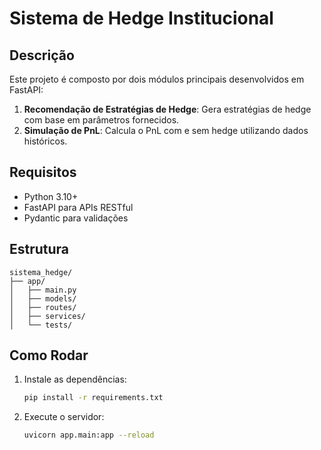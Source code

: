 # Sistema de Hedge Institucional

## Descrição
Este projeto é composto por dois módulos principais desenvolvidos em FastAPI:
1. **Recomendação de Estratégias de Hedge**: Gera estratégias de hedge com base em parâmetros fornecidos.
2. **Simulação de PnL**: Calcula o PnL com e sem hedge utilizando dados históricos.

## Requisitos
- Python 3.10+
- FastAPI para APIs RESTful
- Pydantic para validações

## Estrutura
```plaintext
sistema_hedge/
├── app/
│   ├── main.py
│   ├── models/
│   ├── routes/
│   ├── services/
│   └── tests/
```

## Como Rodar
1. Instale as dependências:
   ```bash
   pip install -r requirements.txt
   ```
2. Execute o servidor:
   ```bash
   uvicorn app.main:app --reload
   ```